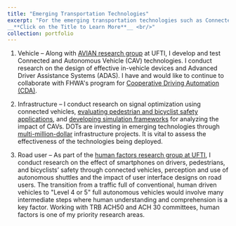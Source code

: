 ```yaml
---
title: "Emerging Transportation Technologies"
excerpt: "For the emerging transportation technologies such as Connected and Autonomous Vehicles (CAVs), Advance Driver Assistance Systems (ADAS), sensor based safety applications and Cooperative Driving Automation (CDA)  to have successful impact on mobility and safety, evaluating technologies from the following three perspectives is critical- 1.Vehicle 2.Infrastructure and 3.Roadusers.
__**Click on the Title to Learn More**__ <br/>"
collection: portfolio
---
```



1.	Vehicle – Along with [AVIAN research group](http://avian.essie.ufl.edu/) at UFTI, I develop and test Connected and Autonomous Vehicle (CAV) technologies. I conduct research on the design of effective in-vehicle devices and Advanced Driver Assistance Systems (ADAS). I have and would like to continue to collaborate with FHWA's program for [Cooperative Driving Automation (CDA)](https://highways.dot.gov/research/operations/CARMA).
   
2.	Infrastructure – I conduct research on signal optimization using connected vehicles, [evaluating pedestrian and bicyclist safety applications](https://www.fdot.gov/traffic/teo-divisions.shtm/cav-ml-stamp/cv/maplocations/uf-aid.shtm), and [developing simulation frameworks](https://doi.org/10.1177/03611981211068460 ) for analyzing the impact of CAVs. DOTs are investing in emerging technologies through [multi-million-dollar](https://www.fdot.gov/traffic/teo-divisions.shtm/cav-ml-stamp/connected-vehicles) infrastructure projects. It is vital to assess the effectiveness of the technologies being deployed.
 
3.	Road user – As part of the [human factors research group at UFTI](https://www.transportation.institute.ufl.edu/research/human-factors/), I conduct research on the effect of smartphones on drivers, pedestrians, and bicyclists’ safety through connected vehicles, perception and use of autonomous shuttles and the impact of user interface designs on road users. The transition from a traffic full of conventional, human driven vehicles to "Level 4 or 5" full autonomous vehicles would involve many intermediate steps where human understanding and comprehension is a key factor. Working with TRB ACH50 and ACH 30 committees, human factors is one of my priority research areas. 
